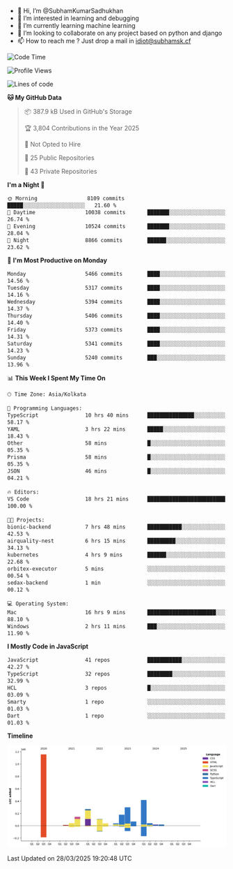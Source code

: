 - 👋 Hi, I’m @SubhamKumarSadhukhan
- 👀 I’m interested in learning and debugging
- 🌱 I’m currently learning machine learning
- 💞️ I’m looking to collaborate on any project based on python and django
- 📫 How to reach me ?
      Just drop a mail in idiot@subhamsk.cf

<!---
SubhamKumarSadhukhan/SubhamKumarSadhukhan is a ✨ special ✨ repository because its `README.md` (this file) appears on your GitHub profile.
You can click the Preview link to take a look at your changes.
--->


<!--START_SECTION:waka-->
![Code Time](http://img.shields.io/badge/Code%20Time-2%2C810%20hrs%209%20mins-blue)

![Profile Views](http://img.shields.io/badge/Profile%20Views-3-blue)

![Lines of code](https://img.shields.io/badge/From%20Hello%20World%20I%27ve%20Written-2.8%20million%20lines%20of%20code-blue)

**🐱 My GitHub Data** 

> 📦 387.9 kB Used in GitHub's Storage 
 > 
> 🏆 3,804 Contributions in the Year 2025
 > 
> 🚫 Not Opted to Hire
 > 
> 📜 25 Public Repositories 
 > 
> 🔑 43 Private Repositories 
 > 
**I'm a Night 🦉** 

```text
🌞 Morning                8109 commits        █████░░░░░░░░░░░░░░░░░░░░   21.60 % 
🌆 Daytime                10038 commits       ███████░░░░░░░░░░░░░░░░░░   26.74 % 
🌃 Evening                10524 commits       ███████░░░░░░░░░░░░░░░░░░   28.04 % 
🌙 Night                  8866 commits        ██████░░░░░░░░░░░░░░░░░░░   23.62 % 
```
📅 **I'm Most Productive on Monday** 

```text
Monday                   5466 commits        ████░░░░░░░░░░░░░░░░░░░░░   14.56 % 
Tuesday                  5317 commits        ████░░░░░░░░░░░░░░░░░░░░░   14.16 % 
Wednesday                5394 commits        ████░░░░░░░░░░░░░░░░░░░░░   14.37 % 
Thursday                 5406 commits        ████░░░░░░░░░░░░░░░░░░░░░   14.40 % 
Friday                   5373 commits        ████░░░░░░░░░░░░░░░░░░░░░   14.31 % 
Saturday                 5341 commits        ████░░░░░░░░░░░░░░░░░░░░░   14.23 % 
Sunday                   5240 commits        ███░░░░░░░░░░░░░░░░░░░░░░   13.96 % 
```


📊 **This Week I Spent My Time On** 

```text
🕑︎ Time Zone: Asia/Kolkata

💬 Programming Languages: 
TypeScript               10 hrs 40 mins      ███████████████░░░░░░░░░░   58.17 % 
YAML                     3 hrs 22 mins       █████░░░░░░░░░░░░░░░░░░░░   18.43 % 
Other                    58 mins             █░░░░░░░░░░░░░░░░░░░░░░░░   05.35 % 
Prisma                   58 mins             █░░░░░░░░░░░░░░░░░░░░░░░░   05.35 % 
JSON                     46 mins             █░░░░░░░░░░░░░░░░░░░░░░░░   04.21 % 

🔥 Editors: 
VS Code                  18 hrs 21 mins      █████████████████████████   100.00 % 

🐱‍💻 Projects: 
bionic-backend           7 hrs 48 mins       ███████████░░░░░░░░░░░░░░   42.53 % 
airquality-nest          6 hrs 15 mins       █████████░░░░░░░░░░░░░░░░   34.13 % 
kubernetes               4 hrs 9 mins        ██████░░░░░░░░░░░░░░░░░░░   22.68 % 
orbitex-executor         5 mins              ░░░░░░░░░░░░░░░░░░░░░░░░░   00.54 % 
sedax-backend            1 min               ░░░░░░░░░░░░░░░░░░░░░░░░░   00.12 % 

💻 Operating System: 
Mac                      16 hrs 9 mins       ██████████████████████░░░   88.10 % 
Windows                  2 hrs 11 mins       ███░░░░░░░░░░░░░░░░░░░░░░   11.90 % 
```

**I Mostly Code in JavaScript** 

```text
JavaScript               41 repos            ███████████░░░░░░░░░░░░░░   42.27 % 
TypeScript               32 repos            ████████░░░░░░░░░░░░░░░░░   32.99 % 
HCL                      3 repos             █░░░░░░░░░░░░░░░░░░░░░░░░   03.09 % 
Smarty                   1 repo              ░░░░░░░░░░░░░░░░░░░░░░░░░   01.03 % 
Dart                     1 repo              ░░░░░░░░░░░░░░░░░░░░░░░░░   01.03 % 
```



**Timeline**

![Lines of Code chart](https://raw.githubusercontent.com/SubhamKumarSadhukhan/SubhamKumarSadhukhan/main/assets/bar_graph.png)


 Last Updated on 28/03/2025 19:20:48 UTC
<!--END_SECTION:waka-->

